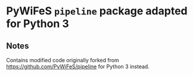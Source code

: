 # PyWiFeS `pipeline` package adapted for Python 3

## Notes 
Contains modified code originally forked from https://github.com/PyWiFeS/pipeline for Python 3 instead. 
